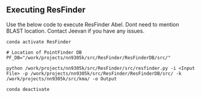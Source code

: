 **Executing ResFinder** 
----------------------
Use the below code to execute ResFinder Abel. Dont need to mention BLAST location.
Contact Jeevan if you have any issues. 

```
conda activate ResFinder 

# Location of PointFinder DB
PF_DB="/work/projects/nn9305k/src/ResFinder/ResFinderDB/src/"

python /work/projects/nn9305k/src/ResFinder/src/resfinder.py -i <Input File> -p /work/projects/nn9305k/src/ResFinder/ResFinderDB/src/ -k /work/projects/nn9305k/src/kma/ -o Output

conda deactivate
```
